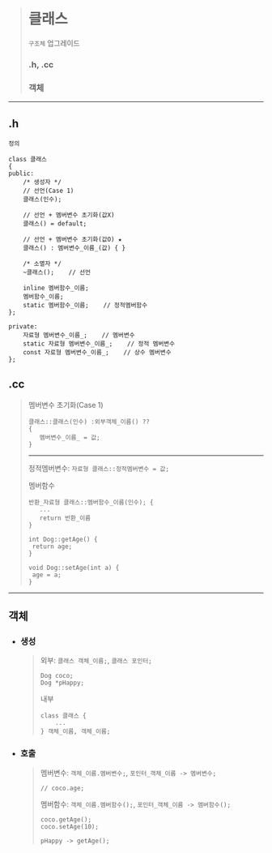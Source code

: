 ># 클래스
>`구조체` 업그레이드
>
>### .h, .cc
>### 객체
---

## .h
`정의`
```angular2html
class 클래스
{         
public:
    /* 생성자 */
    // 선언(Case 1)
    클래스(인수);
    
    // 선언 + 멤버변수 초기화(값X)
    클래스() = default;
    
    // 선언 + 멤버변수 초기화(값O) ★
    클래스() : 멤버변수_이름_(값) { } 
    
    /* 소멸자 */
    ~클래스();    // 선언

    inline 멤버함수_이름;
    멤버함수_이름;
    static 멤버함수_이름;    // 정적멤버함수
};

private:
    자료형 멤버변수_이름_;    // 멤버변수
    static 자료형 멤버변수_이름_;    // 정적 멤버변수
    const 자료형 멤버변수_이름_;    // 상수 멤버변수    
};
```

## .cc
  >멤버변수 초기화(Case 1)
  >```
  >클래스::클래스(인수) :외부객체_이름() ??
  >{
  >    멤버변수_이름_ = 값;
  >}
  >```
  >
  >---
  > 
  >정적멤버변수: `자료형 클래스::정적멤버변수 = 값;`
  > 
  >멤버함수
  >```angular2html
  >반환_자료형 클래스::멤버함수_이름(인수); {
  >    ...
  >    return 반환_이름
  >}
  >```
  >```
  >int Dog::getAge() {
  >  return age;
  >}
  >
  >void Dog::setAge(int a) {
  >  age = a;
  >}
  >```

---

## 객체

+ ### 생성
  >외부: `클래스 객체_이름;`, `클래스 포인터;`
  >```angular2html
  >Dog coco;
  >Dog *pHappy;
  >```
  >
  >내부
  >```
  >class 클래스 {
  >     ...
  >} 객체_이름, 객체_이름;
  >```

+ ### 호출
  >멤버변수: `객체_이름.멤버변수;`, `포인터_객체_이름 -> 멤버변수;`
  >```
  >// coco.age;
  >```
  > 
  >멤버함수: `객체_이름.멤버함수();`, `포인터_객체_이름 -> 멤버함수();`
  >```
  >coco.getAge();
  >coco.setAge(10);
  >
  >pHappy -> getAge();
  >```



